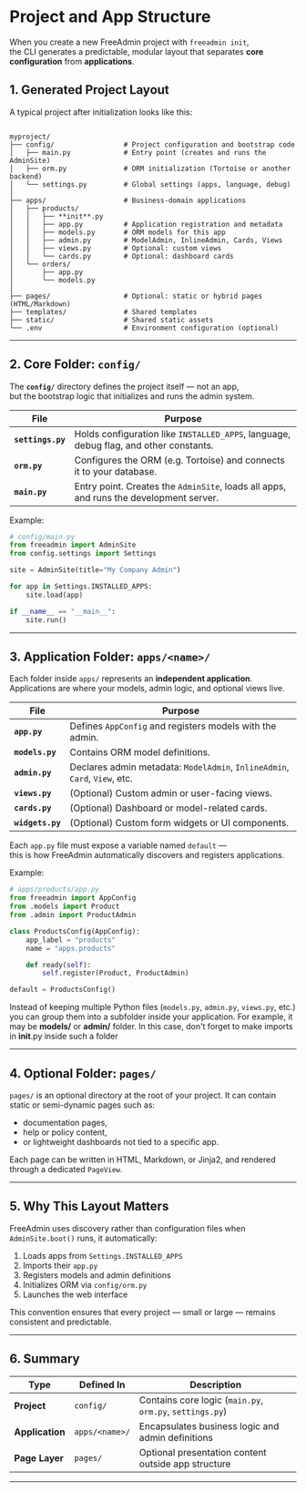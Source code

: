 # Project and App Structure

When you create a new FreeAdmin project with `freeadmin init`,  
the CLI generates a predictable, modular layout that separates **core configuration** from **applications**.

## 1. Generated Project Layout

A typical project after initialization looks like this:

```

myproject/
├── config/                 # Project configuration and bootstrap code
│   ├── main.py             # Entry point (creates and runs the AdminSite)
│   ├── orm.py              # ORM initialization (Tortoise or another backend)
│   └── settings.py         # Global settings (apps, language, debug)
│
├── apps/                   # Business-domain applications
│   ├── products/
│   │   ├── **init**.py
│   │   ├── app.py          # Application registration and metadata
│   │   ├── models.py       # ORM models for this app
│   │   ├── admin.py        # ModelAdmin, InlineAdmin, Cards, Views
│   │   ├── views.py        # Optional: custom views
│   │   └── cards.py        # Optional: dashboard cards
│   └── orders/
│       ├── app.py
│       └── models.py
│
├── pages/                  # Optional: static or hybrid pages (HTML/Markdown)
├── templates/              # Shared templates
├── static/                 # Shared static assets
└── .env                    # Environment configuration (optional)

````

---

## 2. Core Folder: `config/`

The **`config/`** directory defines the project itself — not an app,  
but the bootstrap logic that initializes and runs the admin system.

| File | Purpose |
|------|----------|
| **`settings.py`** | Holds configuration like `INSTALLED_APPS`, language, debug flag, and other constants. |
| **`orm.py`** | Configures the ORM (e.g. Tortoise) and connects it to your database. |
| **`main.py`** | Entry point. Creates the `AdminSite`, loads all apps, and runs the development server. |

Example:
```python
# config/main.py
from freeadmin import AdminSite
from config.settings import Settings

site = AdminSite(title="My Company Admin")

for app in Settings.INSTALLED_APPS:
    site.load(app)

if __name__ == "__main__":
    site.run()
````

---

## 3. Application Folder: `apps/<name>/`

Each folder inside `apps/` represents an **independent application**.  
Applications are where your models, admin logic, and optional views live.

| File | Purpose |
|------|----------|
| **`app.py`** | Defines `AppConfig` and registers models with the admin. |
| **`models.py`** | Contains ORM model definitions. |
| **`admin.py`** | Declares admin metadata: `ModelAdmin`, `InlineAdmin`, `Card`, `View`, etc. |
| **`views.py`** | (Optional) Custom admin or user-facing views. |
| **`cards.py`** | (Optional) Dashboard or model-related cards. |
| **`widgets.py`** | (Optional) Custom form widgets or UI components. |

Each `app.py` file must expose a variable named `default` —  
this is how FreeAdmin automatically discovers and registers applications.

Example:

```python
# apps/products/app.py
from freeadmin import AppConfig
from .models import Product
from .admin import ProductAdmin

class ProductsConfig(AppConfig):
    app_label = "products"
    name = "apps.products"

    def ready(self):
        self.register(Product, ProductAdmin)

default = ProductsConfig()
```

Instead of keeping multiple Python files (`models.py`, `admin.py`, `views.py`, etc.) you can group them into a subfolder inside your application. 
For example, it may be **models/** or **admin/** folder. In this case, don't forget to make imports in __init__.py inside such a folder

---

## 4. Optional Folder: `pages/`

`pages/` is an optional directory at the root of your project.
It can contain static or semi-dynamic pages such as:

* documentation pages,
* help or policy content,
* or lightweight dashboards not tied to a specific app.

Each page can be written in HTML, Markdown, or Jinja2, and rendered through a dedicated `PageView`.

---

## 5. Why This Layout Matters

FreeAdmin uses discovery rather than configuration files when `AdminSite.boot()` runs, it automatically:

1. Loads apps from `Settings.INSTALLED_APPS`
2. Imports their `app.py`
3. Registers models and admin definitions
4. Initializes ORM via `config/orm.py`
5. Launches the web interface

This convention ensures that every project — small or large — remains consistent and predictable.

---

## 6. Summary

| Type            | Defined In     | Description                                              |
| --------------- | -------------- | -------------------------------------------------------- |
| **Project**     | `config/`      | Contains core logic (`main.py`, `orm.py`, `settings.py`) |
| **Application** | `apps/<name>/` | Encapsulates business logic and admin definitions        |
| **Page Layer**  | `pages/`       | Optional presentation content outside app structure      |

---


